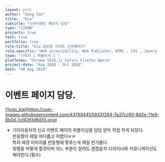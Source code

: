 ```yaml
---
layout: post
author: "Song lee"
title:  "Kia"
subtitle: "신규이벤트 페이지 담당"
type: "CIDOW"
projects: true
text: true
portfolio: true
role-title: "Kia 글로벌 사이트 신규페이지"
role-specific: "Web accessibility, Web Publisher, HTML , CSS , Jquery , Javascript , Responsive"
team: "기획자 1 퍼블리셔 1 "
platforms: "Chrome IE10,11 Safari Firefox Opera"
project-date: "Aug 2018 - Oct 2018"
date: "08 Aug 2018"
---
```


# 이벤트 페이지 담당.

<a class="img_company" href="https://www.kia.com/au/experience/kia-tennis/kia-tennis-passport.html" title="기아자동차 바로가기">
![logo_kia](https://user-images.githubusercontent.com/43769441/59331264-7a37cc80-8d2e-11e9-8b0d-1cf4261d9455.png)
</a>

- 기아자동차의 신규 이벤트 페이지 퍼블리싱을 담당 받아 작업 하게 되었다.
<br/>반응형이 제일 까다롭고 어렵다ㅠㅠ<br/>
특히 배경 이미지를 반응형에 맞추는게 제일 번거롭다.<br/>
정렬을 어떻게 할것이며 어느 부분이 잘려도 괜찮을지 디자이너와 커뮤니케이션도 해야한다.(필수)
